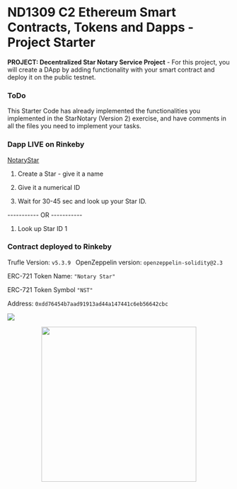 # ND1309 C2 Ethereum Smart Contracts, Tokens and Dapps - Project Starter 
**PROJECT: Decentralized Star Notary Service Project** - For this project, you will create a DApp by adding functionality with your smart contract and deploy it on the public testnet.

### ToDo
This Starter Code has already implemented the functionalities you implemented in the StarNotary (Version 2) exercise, and have comments in all the files you need to implement your tasks.

### Dapp LIVE on Rinkeby

[NotaryStar](https://notarystar.z22.web.core.windows.net/)

1. Create a Star - give it a name

2. Give it a numerical ID

3. Wait for 30-45 sec and look up your Star ID.

----------- OR -----------

1. Look up Star ID 1

### Contract deployed to Rinkeby

Trufle Version:
`v5.3.9 ` 
OpenZeppelin version:
`openzeppelin-solidity@2.3`

ERC-721 Token Name:
`"Notary Star"`

ERC-721 Token Symbol
`"NST"`

Address: `0xdd76454b7aad91913ad44a147441c6eb56642cbc` 

![](./app/img/Contract.jpeg)

<p align="center"><img src="app/img/Contract.jpeg" align="center" width="350"></p>